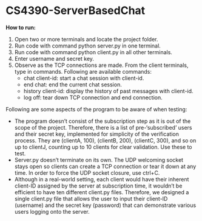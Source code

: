 # CS4390-ServerBasedChat

**How to run:**
1. Open two or more terminals and locate the project folder.
2. Run code with command  python server.py in one terminal.
3. Run code with command python client.py in all other terminals.
4. Enter username and secret key.
5. Observe as the TCP connections are made. From the client terminals, type in commands. Following are available commands:
    - chat client-id: start a chat session with client-id.
    - end chat: end the current chat session.
    - history client-id: display the history of past messages with client-id. 
    - log off: tear down TCP connection and end connection.

Following are some aspects of the program to be aware of when testing:
- The program doesn’t consist of the subscription step as it is out of the scope of the project. Therefore, there is a list of pre-‘subscribed’ users and their secret key, implemented for simplicity of the verification process. They are (clientA, 100), (clientB, 200), (clientC, 300), and so on up to clientJ, counting up to 10 clients for clear validation. Use these to test.
- Server.py doesn’t terminate on its own. The UDP welcoming socket stays open so clients can create a TCP connection or tear it down at any time. In order to force the UDP socket closure, use ctrl+C.
- Although in a real-world setting, each client would have their inherent client-ID assigned by the server at subscription time, it wouldn’t be efficient to have ten different client.py files. Therefore, we designed a single client.py file that allows the user to input their client-ID (username) and the secret key (password) that can demonstrate various users logging onto the server.